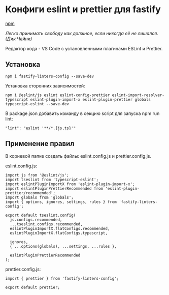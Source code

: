 # Конфиги eslint и prettier для fastify

[npm](https://www.npmjs.com/package/fastify-linters-config)

_Легко принимать свободу как должное, если никогда её не лишался. (Дик Чейни)_

Редактор кода - VS Code с установленными плагинами ESLint и Prettier.

## Установка

`npm i fastify-linters-config --save-dev`

Установка сторонних зависимостей:

`npm i @eslint/js eslint eslint-config-prettier eslint-import-resolver-typescript eslint-plugin-import-x eslint-plugin-prettier globals typescript-eslint --save-dev`

В package.json добавить команду в секцию script для запуска npm run lint:

`"lint": "eslint '**/*.{js,ts}'"`

## Применение правил

В корневой папке создать файлы: eslint.config.js и prettier.config.js.

eslint.config.js:

```
import js from '@eslint/js';
import tseslint from 'typescript-eslint';
import eslintPluginImportX from 'eslint-plugin-import-x';
import eslintPluginPrettierRecommended from 'eslint-plugin-prettier/recommended';
import globals from 'globals';
import { options, ignores, settings, rules } from 'fastify-linters-config';

export default tseslint.config(
  js.configs.recommended,
  ...tseslint.configs.recommended,
  eslintPluginImportX.flatConfigs.recommended,
  eslintPluginImportX.flatConfigs.typescript,

  ignores,
  { ...options(globals), ...settings, ...rules },

  eslintPluginPrettierRecommended
);

```

prettier.config.js:

```
import { prettier } from 'fastify-linters-config';

export default prettier;

```
